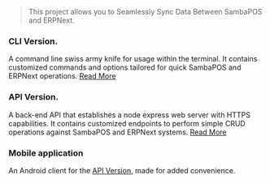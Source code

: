 
> This project allows you to Seamlessly Sync Data Between SambaPOS and ERPNext.

<!--It includes 3 versions :-->
<!--1. (CLI) Command line interface version.-->
<!--2. API Version (Mobile apk Included)-->
<!--3. -->

### CLI Version.

A command line swiss army knife for usage within the terminal. It contains customized commands and options tailored for quick SambaPOS and ERPNext operations. [Read More](https://github.com/MurageKabui/SambaSync/tree/main/CLI%20Version)

### API Version.

A back-end API that establishes a node express web server with HTTPS capabilities. It contains customized endpoints to perform simple CRUD operations against SambaPOS and ERPNext systems. [Read More](https://github.com/MurageKabui/SambaSync/tree/main/API%20Version)

### Mobile application
An Android client for the [API Version](https://github.com/MurageKabui/SambaSync/tree/main/API%20Version), made for added convenience.